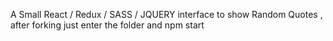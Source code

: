 A Small React / Redux / SASS / JQUERY interface to show Random Quotes , after forking just enter the folder and npm start